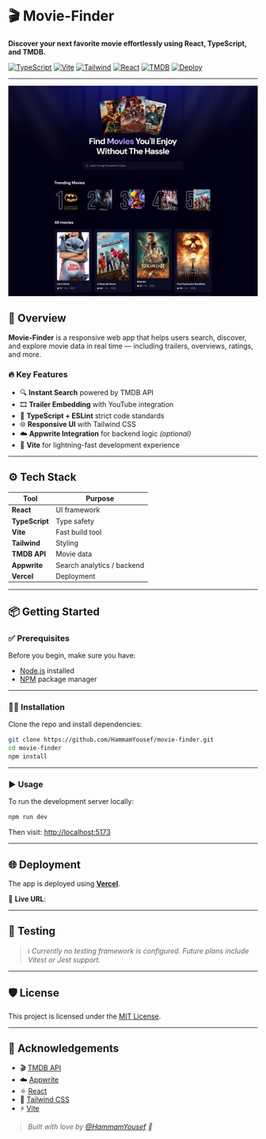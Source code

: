# 🎬 Movie-Finder

**Discover your next favorite movie effortlessly using React, TypeScript, and TMDB.**

[![TypeScript](https://img.shields.io/badge/TypeScript-Strict-blue?logo=typescript)](https://www.typescriptlang.org/)
[![Vite](https://img.shields.io/badge/Built%20With-Vite-purple?logo=vite)](https://vitejs.dev/)
[![Tailwind](https://img.shields.io/badge/Styled%20With-TailwindCSS-38BDF8?logo=tailwindcss)](https://tailwindcss.com/)
[![React](https://img.shields.io/badge/React-18-blue?logo=react)](https://reactjs.org/)
[![TMDB](https://img.shields.io/badge/API-TMDB-01B4E4?logo=themoviedatabase)](https://www.themoviedb.org/)
[![Deploy](https://img.shields.io/badge/Deployed%20on-Vercel-black?logo=vercel)](https://your-vercel-link.vercel.app) <!-- Replace with your real link -->

---

![Movie-Finder Preview](./public/AppPreview.png)

## 🚀 Overview

**Movie-Finder** is a responsive web app that helps users search, discover, and explore movie data in real time — including trailers, overviews, ratings, and more.

### 🔥 Key Features

- 🔍 **Instant Search** powered by TMDB API
- 🎞️ **Trailer Embedding** with YouTube integration
- 🧠 **TypeScript + ESLint** strict code standards
- 🌐 **Responsive UI** with Tailwind CSS
- ☁️ **Appwrite Integration** for backend logic *(optional)*
- 🚀 **Vite** for lightning-fast development experience

---

## ⚙️ Tech Stack

| Tool         | Purpose                        |
|--------------|--------------------------------|
| **React**    | UI framework                   |
| **TypeScript** | Type safety                  |
| **Vite**     | Fast build tool                |
| **Tailwind** | Styling                        |
| **TMDB API** | Movie data                     |
| **Appwrite** | Search analytics / backend     |
| **Vercel**   | Deployment                     |

---

## 📦 Getting Started

### ✅ Prerequisites

Before you begin, make sure you have:

- [Node.js](https://nodejs.org/) installed
- [NPM](https://www.npmjs.com/) package manager

---

### 🧑‍💻 Installation

Clone the repo and install dependencies:

```bash
git clone https://github.com/HammamYousef/movie-finder.git
cd movie-finder
npm install
```

---

### ▶️ Usage

To run the development server locally:

```bash
npm run dev
```

Then visit: [http://localhost:5173](http://localhost:5173)

---

## 🌐 Deployment

The app is deployed using [**Vercel**](https://vercel.com).

🔗 **Live URL**: 

---

## 🧪 Testing

> ℹ️ _Currently no testing framework is configured. Future plans include Vitest or Jest support._

---

## 🛡 License

This project is licensed under the [MIT License](LICENSE).

---

## 🙌 Acknowledgements

- 🎬 [TMDB API](https://www.themoviedb.org/)
- ☁️ [Appwrite](https://appwrite.io/)
- ⚛️ [React](https://reactjs.org/)
- 💨 [Tailwind CSS](https://tailwindcss.com/)
- ⚡ [Vite](https://vitejs.dev/)

> _Built with love by [@HammamYousef](https://github.com/HammamYousef) 💙_